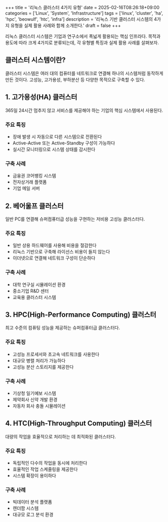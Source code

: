 +++
title = '리눅스 클러스터 4가지 유형'
date = 2025-02-16T08:26:18+09:00
categories = ['Linux', 'System', 'Infrastructure']
tags = ['linux', 'cluster', 'ha', 'hpc', 'beowulf', 'htc', 'infra']
description = '리눅스 기반 클러스터 시스템의 4가지 유형을 실제 활용 사례와 함께 소개한다.'
draft = false
+++

리눅스 클러스터 시스템은 기업과 연구소에서 폭넓게 활용되는 핵심 인프라다. 목적과 용도에 따라 크게 4가지로 분류되는데, 각 유형별 특징과 실제 활용 사례를 살펴보자.

## 클러스터 시스템이란?

클러스터 시스템은 여러 대의 컴퓨터를 네트워크로 연결해 하나의 시스템처럼 동작하게 만든 것이다. 고성능, 고가용성, 부하분산 등 다양한 목적으로 구축할 수 있다.

## 1. 고가용성(HA) 클러스터

365일 24시간 멈추지 않고 서비스를 제공해야 하는 기업의 핵심 시스템에서 사용된다.

### 주요 특징

-   장애 발생 시 자동으로 다른 시스템으로 전환된다
-   Active-Active 또는 Active-Standby 구성이 가능하다
-   실시간 모니터링으로 시스템 상태를 감시한다

### 구축 사례

-   금융권 코어뱅킹 시스템
-   전자상거래 플랫폼
-   기업 메일 서버

## 2. 베어울프 클러스터

일반 PC를 연결해 슈퍼컴퓨터급 성능을 구현하는 저비용 고성능 클러스터다.

### 주요 특징

-   일반 상용 하드웨어를 사용해 비용을 절감한다
-   리눅스 기반으로 구축해 라이선스 비용이 들지 않는다
-   이더넷으로 연결해 네트워크 구성이 단순하다

### 구축 사례

-   대학 연구실 시뮬레이션 환경
-   중소기업 R&D 센터
-   교육용 클러스터 시스템

## 3. HPC(High-Performance Computing) 클러스터

최고 수준의 컴퓨팅 성능을 제공하는 슈퍼컴퓨터급 클러스터다.

### 주요 특징

-   고성능 프로세서와 초고속 네트워크를 사용한다
-   대규모 병렬 처리가 가능하다
-   고성능 분산 스토리지를 제공한다

### 구축 사례

-   기상청 일기예보 시스템
-   제약회사 신약 개발 환경
-   자동차 회사 충돌 시뮬레이션

## 4. HTC(High-Throughput Computing) 클러스터

대량의 작업을 효율적으로 처리하는 데 최적화된 클러스터다.

### 주요 특징

-   독립적인 다수의 작업을 동시에 처리한다
-   효율적인 작업 스케줄링을 제공한다
-   시스템 확장이 용이하다

### 구축 사례

-   빅데이터 분석 플랫폼
-   렌더팜 시스템
-   대규모 로그 분석 환경
